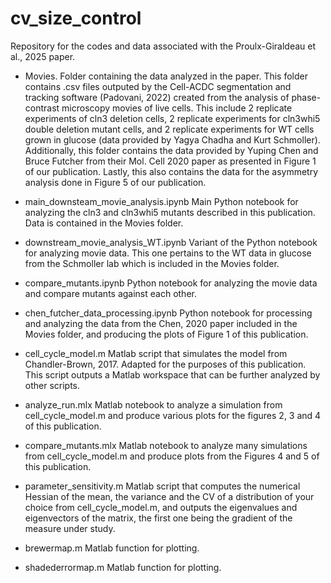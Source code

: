 # cv_size_control
Repository for the codes and data associated with the Proulx-Giraldeau et al., 2025 paper. 


- Movies.
  Folder containing the data analyzed in the paper. This folder contains .csv files outputed by the Cell-ACDC segmentation and tracking software (Padovani, 2022) created from the analysis of phase-contrast microscopy movies of live cells. This include 2 replicate experiments of cln3 deletion cells, 2 replicate experiments for cln3whi5 double deletion mutant cells, and 2 replicate experiments for WT cells grown in glucose (data provided by Yagya Chadha and Kurt Schmoller). Additionally, this folder contains the data provided by Yuping Chen and Bruce Futcher from their Mol. Cell 2020 paper as presented in Figure 1 of our publication. Lastly, this also contains the data for the asymmetry analysis done in Figure 5 of our publication.

- main_downsteam_movie_analysis.ipynb 
  Main Python notebook for analyzing the cln3 and cln3whi5 mutants described in this publication. Data is contained in the Movies folder.

- downstream_movie_analysis_WT.ipynb
  Variant of the Python notebook for analyzing movie data. This one pertains to the WT data in glucose from the Schmoller lab which is included in the Movies folder.

- compare_mutants.ipynb
  Python notebook for analyzing the movie data and compare mutants against each other.

- chen_futcher_data_processing.ipynb
  Python notebook for processing and analyzing the data from the Chen, 2020 paper included in the Movies folder, and producing the plots of Figure 1 of this publication. 

- cell_cycle_model.m 
  Matlab script that simulates the model from Chandler-Brown, 2017. Adapted for the purposes of this publication. This script outputs a Matlab workspace that can be further analyzed by other scripts.
  
- analyze_run.mlx 
  Matlab notebook to analyze a simulation from cell_cycle_model.m and produce various plots for the figures 2, 3 and 4 of this publication.

- compare_mutants.mlx
  Matlab notebook to analyze many simulations from cell_cycle_model.m and produce plots from the Figures 4 and 5 of this publication. 
  
- parameter_sensitivity.m
  Matlab script that computes the numerical Hessian of the mean, the variance and the CV of a distribution of your choice from cell_cycle_model.m, and outputs the eigenvalues and eigenvectors of the matrix, the first one being the gradient of the measure under study.

- brewermap.m
  Matlab function for plotting.

- shadederrormap.m
  Matlab function for plotting. 
